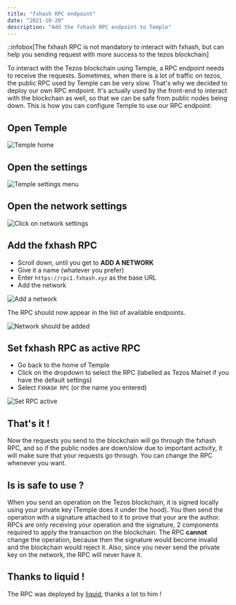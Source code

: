 ```yaml
---
title: "fxhash RPC endpoint"
date: "2021-10-20"
description: "Add the fxhash RPC endpoint to Temple"
---
```


::infobox[The fxhash RPC is not mandatory to interact with fxhash, but can help you sending request with more success to the tezos blockchain]

To interact with the Tezos blockchain using Temple, a RPC endpoint needs to receive the requests. Sometimes, when there is a lot of traffic on tezos, the public RPC used by Temple can be very slow. That's why we decided to deploy our own RPC endpoint. It's actually used by the front-end to interact with the blockchain as well, so that we can be safe from public nodes being down. This is how you can configure Temple to use our RPC endpoint:

## Open Temple

![Temple home](/images/articles/guide-collect/temple1.jpg)

## Open the settings

![Temple settings menu](/images/articles/guide-collect/temple2.jpg)

## Open the network settings

![Click on network settings](/images/articles/guide-collect/temple3.jpg)

## Add the fxhash RPC

- Scroll down, until you get to **ADD A NETWORK**
- Give it a name (whatever you prefer)
- Enter `https://rpc1.fxhash.xyz` as the base URL
- Add the network

![Add a network](/images/articles/guide-collect/temple4.jpg)

The RPC should now appear in the list of available endpoints.

![Network should be added](/images/articles/guide-collect/temple5.jpg)

## Set fxhash RPC as active RPC

- Go back to the home of Temple
- Click on the dropdown to select the RPC (labelled as Tezos Mainet if you have the default settings)
- Select `FXHASH RPC` (or the name you entered)

![Set RPC active](/images/articles/guide-collect/temple6.jpg)

## That's it !

Now the requests you send to the blockchain will go through the fxhash RPC, and so if the public nodes are down/slow due to important activity, it will make sure that your requests go through. You can change the RPC whenever you want.

## Is is safe to use ?

When you send an operation on the Tezos blockchain, it is signed locally using your private key (Temple does it under the hood). You then send the operation with a signature attached to it to prove that your are the author. RPCs are only receiving your operation and the signature, 2 components required to apply the transaction on the blockchain. The RPC **cannot** change the operation, because then the signature would become invalid and the blockchain would reject it. Also, since you never send the private key on the network, the RPC will never have it.

## Thanks to liquid !

The RPC was deployed by [liquid](https://twitter.com/l1qu1d_), thanks a lot to him !
